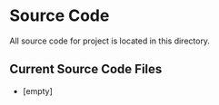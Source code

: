 # Source Code

All source code for project is located in this directory.

## Current Source Code Files

- [empty]
